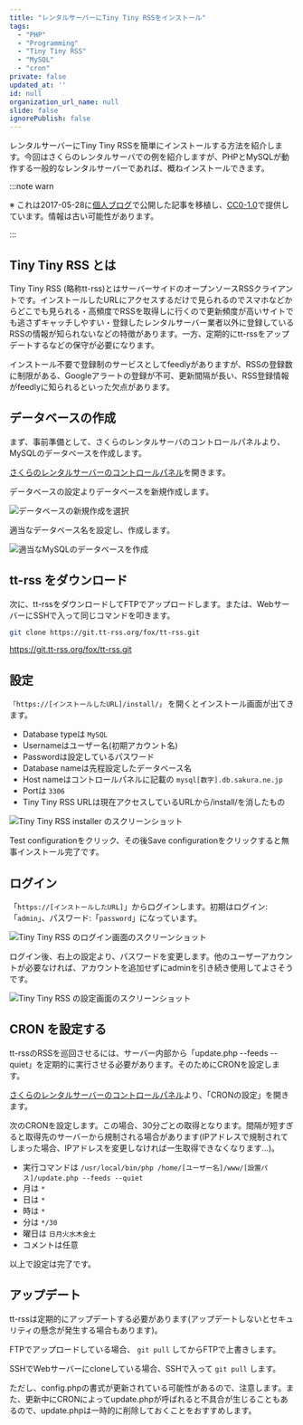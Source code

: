 ```yaml
---
title: "レンタルサーバーにTiny Tiny RSSをインストール"
tags:
  - "PHP"
  - "Programming"
  - "Tiny Tiny RSS"
  - "MySQL"
  - "cron"
private: false
updated_at: ''
id: null
organization_url_name: null
slide: false
ignorePublish: false
---
```


レンタルサーバーにTiny Tiny RSSを簡単にインストールする方法を紹介します。今回はさくらのレンタルサーバでの例を紹介しますが、PHPとMySQLが動作する一般的なレンタルサーバーであれば、概ねインストールできます。

:::note warn

※ これは2017-05-28に[個人ブログ](https://bicstone.me)で公開した記事を移植し、[CC0-1.0](https://creativecommons.org/publicdomain/zero/1.0/deed.ja)で提供しています。情報は古い可能性があります。

:::

## Tiny Tiny RSS とは

Tiny Tiny RSS (略称tt-rss)とはサーバーサイドのオープンソースRSSクライアントです。インストールしたURLにアクセスするだけで見られるのでスマホなどからどこでも見られる・高頻度でRSSを取得しに行くので更新頻度が高いサイトでも逃さずキャッチしやすい・登録したレンタルサーバー業者以外に登録しているRSSの情報が知られないなどの特徴があります。一方、定期的にtt-rssをアップデートするなどの保守が必要になります。

インストール不要で登録制のサービスとしてfeedlyがありますが、RSSの登録数に制限がある、Googleアラートの登録が不可、更新間隔が長い、RSS登録情報がfeedlyに知られるといった欠点があります。

## データベースの作成

まず、事前準備として、さくらのレンタルサーバのコントロールパネルより、MySQLのデータベースを作成します。

[さくらのレンタルサーバーのコントロールパネル](https://secure.sakura.ad.jp/rscontrol/)を開きます。

データベースの設定よりデータベースを新規作成します。

![データベースの新規作成を選択](https://qiita-image-store.s3.ap-northeast-1.amazonaws.com/0/684999/0258ecf8-d167-6590-32e0-2f5384eb2973.png)

適当なデータベース名を設定し、作成します。

![適当なMySQLのデータベースを作成](https://qiita-image-store.s3.ap-northeast-1.amazonaws.com/0/684999/5eb4a290-b99e-0eba-a6d5-4156c3dec11e.png)

## tt-rss をダウンロード

次に、tt-rssをダウンロードしてFTPでアップロードします。または、WebサーバーにSSHで入って同じコマンドを叩きます。

```sh
git clone https://git.tt-rss.org/fox/tt-rss.git
```

https://git.tt-rss.org/fox/tt-rss.git

## 設定

`「https://[インストールしたURL]/install/」` を開くとインストール画面が出てきます。

- Database typeは `MySQL`
- Usernameはユーザー名(初期アカウント名)
- Passwordは設定しているパスワード
- Database nameは先程設定したデータベース名
- Host nameはコントロールパネルに記載の `mysql[数字].db.sakura.ne.jp`
- Portは `3306`
- Tiny Tiny RSS URLは現在アクセスしているURLから/install/を消したもの

![Tiny Tiny RSS installer のスクリーンショット](https://qiita-image-store.s3.ap-northeast-1.amazonaws.com/0/684999/907e9295-64b3-9fbd-427d-0305610a6956.png)

Test configurationをクリック、その後Save configurationをクリックすると無事インストール完了です。

## ログイン

「`https://[インストールしたURL]`」からログインします。初期はログイン:「`admin`」、パスワード:「`password`」になっています。

![Tiny Tiny RSS のログイン画面のスクリーンショット](https://qiita-image-store.s3.ap-northeast-1.amazonaws.com/0/684999/f6e72b60-c93b-e07a-c5fd-a6da0d5b25f9.png)

ログイン後、右上の設定より、パスワードを変更します。他のユーザーアカウントが必要なければ、アカウントを追加せずにadminを引き続き使用してよさそうです。

![Tiny Tiny RSS の設定画面のスクリーンショット](https://qiita-image-store.s3.ap-northeast-1.amazonaws.com/0/684999/d25c6b28-80f7-efd1-7d22-0b6e37fe666d.png)

## CRON を設定する

tt-rssのRSSを巡回させるには、サーバー内部から「update.php --feeds --quiet」を定期的に実行させる必要があります。そのためにCRONを設定します。

[さくらのレンタルサーバーのコントロールパネル](https://secure.sakura.ad.jp/rscontrol/)より、「CRONの設定」を開きます。

次のCRONを設定します。この場合、30分ごとの取得となります。間隔が短すぎると取得先のサーバーから規制される場合があります(IPアドレスで規制されてしまった場合、IPアドレスを変更しなければ一生取得できなくなります…)。

- 実行コマンドは `/usr/local/bin/php /home/[ユーザー名]/www/[設置パス]/update.php --feeds --quiet`
- 月は `*`
- 日は `*`
- 時は `*`
- 分は `*/30`
- 曜日は `日月火水木金土`
- コメントは任意

以上で設定は完了です。

## アップデート

tt-rssは定期的にアップデートする必要があります(アップデートしないとセキュリティの懸念が発生する場合もあります)。

FTPでアップロードしている場合、 `git pull` してからFTPで上書きします。

SSHでWebサーバーにcloneしている場合、SSHで入って `git pull` します。

ただし、config.phpの書式が更新されている可能性があるので、注意します。また、更新中にCRONによってupdate.phpが呼ばれると不具合が生じることもあるので、update.phpは一時的に削除しておくことをおすすめします。
